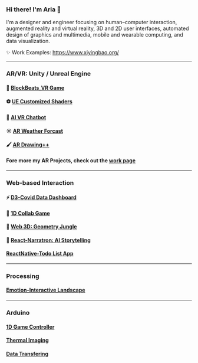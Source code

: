 ### Hi there! I'm Aria 👋

I'm a designer and engineer focusing on human–computer interaction, augmented reality and virtual reality, 3D and 2D user interfaces, automated design of graphics and multimedia, mobile and wearable computing, and data visualization.

✨ Work Examples: https://www.xiyingbao.org/

---------------

### AR/VR: Unity / Unreal Engine

#### 🎵 [BlockBeats_VR Game](https://github.com/ariaxxxi/BlockBeats_VRGame/tree/main)

#### ⚽️ [UE Customized Shaders](https://github.com/ariaxxxi/UE-Shader-HLSL)

#### 🤖️ [AI VR Chatbot](https://github.com/ariaxxxi/ChatBot-VR/tree/main)

#### ☀️ [AR Weather Forcast](https://github.com/ariaxxxi/Weather-AR)

#### 🖌️ [AR Drawing++](https://github.com/ariaxxxi/AR-3D-Drawing/tree/main) 

#### Fore more my AR Projects, check out the [work page](https://www.xiyingbao.org/design)


---------------

### Web-based Interaction

#### ⚡ [D3-Covid Data Dashboard](https://github.com/ariaxxxi/d3-Covid-Data-Viz)

#### 👯 [1D Collab Game](https://github.com/ariaxxxi/Doublox-1DWebGame)

#### 💬 [Web 3D: Geometry Jungle](https://github.com/ariaxxxi/GeometryJungle)

#### 🌱 [React-Narratron: AI Storytelling](https://github.com/ariaxxxi/Narratron_Backend)

####  [ReactNative-Todo List App](https://github.com/ariaxxxi/ReactNative-Todo-List)

---------------

### Processing

#### [Emotion-Interactive Landscape](https://github.com/ariaxxxi/Emotion-interactive-Landscape)


---------------

### Arduino

#### [1D Game Controller](https://github.com/ariaxxxi/Doublox-1DWebGame/tree/main/Interface1D/A_Joystick)

#### [Thermal Imaging](https://github.com/ariaxxxi/Thermal-Imaging-Vibration/blob/main/final.ino)

#### [Data Transfering](https://github.com/ariaxxxi/Send-CO2-data-wirelessly)


<!--
**ariaxxxi/ariaxxxi** is a ✨ _special_ ✨ repository because its `README.md` (this file) appears on your GitHub profile.

Here are some ideas to get you started:

- 🔭 I’m currently working on ...
- 🌱 I’m currently learning ...
- 👯 I’m looking to collaborate on ...
- 🤔 I’m looking for help with ...
- 💬 Ask me about ...
- 📫 How to reach me: ...
- 😄 Pronouns: ...
- ⚡ Fun fact: ...
-->
